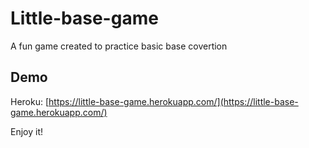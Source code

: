 # Little-base-game

A fun game created to practice basic base covertion

## Demo
Heroku: [https://little-base-game.herokuapp.com/](https://little-base-game.herokuapp.com/)

Enjoy it!

